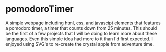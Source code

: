 # pomodoroTimer
A simple webpage including html, css, and javascipt elements that features a pomodoro timer, a timer that counts down from 25 minutes.
This should be the first of a few projects that I will be doing to learn more about these languages.
Even this simple idea had more to it than I'd first expected.
I enjoyed using SVG's to re-create the crystal apple from adventure time.
